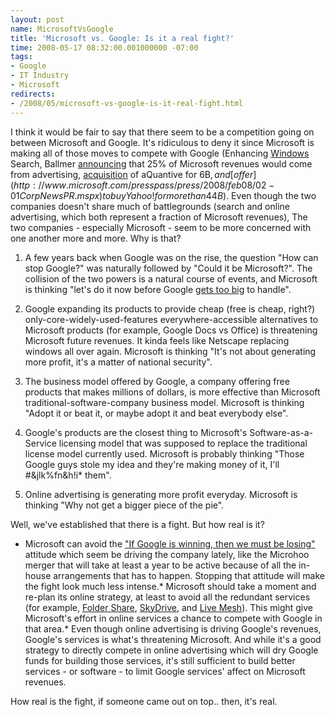 ```yaml
---
layout: post
name: MicrosoftVsGoogle
title: 'Microsoft vs. Google: Is it a real fight?'
time: 2008-05-17 08:32:00.001000000 -07:00
tags:
- Google
- IT Industry
- Microsoft
redirects:
- /2008/05/microsoft-vs-google-is-it-real-fight.html
---
```

I think it would be fair to say that there seem to be a competition going on between Microsoft and Google. It's ridiculous to deny it since Microsoft is making all of those moves to compete with Google (Enhancing [Windows](http://www.microsoft.com/windows/products/winfamily/desktopsearch/default.mspx) Search, Ballmer [announcing](http://web-advertising.suite101.com/article.cfm/microsoft_advertising_strategy) that 25% of Microsoft revenues would come from advertising, [acquisition](http://www.microsoft.com/presspass/press/2007/aug07/08-13MSaQuantivePR.mspx) of aQuantive for 6B$, and [offer](http://www.microsoft.com/presspass/press/2008/feb08/02-01CorpNewsPR.mspx) to buy Yahoo! for more than 44B$). Even though the two companies doesn't share much of battlegrounds (search and online advertising, which both represent a fraction of Microsoft revenues), The two companies - especially Microsoft - seem to be more concerned with one another more and more. Why is that?

1. A few years back when Google was on the rise, the question &quot;How can stop Google?&quot; was naturally followed by &quot;Could it be Microsoft?&quot;. The collision of the two powers is a natural course of events, and Microsoft is thinking &quot;let's do it now before Google [gets too big](http://www.alleyinsider.com/2008/5/google_to_surpass_size_of_microsoft_windows_in_2009) to handle&quot;.

2. Google expanding its products to provide cheap (free is cheap, right?) only-core-widely-used-features everywhere-accessible alternatives to Microsoft products (for example, Google Docs vs Office) is threatening Microsoft future revenues. It kinda feels like Netscape replacing windows all over again. Microsoft is thinking &quot;It's not about generating more profit, it's a matter of national security&quot;.

3. The business model offered by Google, a company offering free products that makes millions of dollars, is more effective than Microsoft traditional-software-company business model. Microsoft is thinking &quot;Adopt it or beat it, or maybe adopt it and beat everybody else&quot;.

4. Google's products are the closest thing to Microsoft's Software-as-a-Service licensing model that was supposed to replace the traditional license model currently used. Microsoft is probably thinking &quot;Those Google guys stole my idea and they're making money of it, I'll #&amp;jlk%fn&amp;h!i* them&quot;.

5. Online advertising is generating more profit everyday. Microsoft is thinking &quot;Why not get a bigger piece of the pie&quot;.

Well, we've established that there is a fight. But how real is it?

*   Microsoft can avoid the [&quot;If Google is winning, then we must be losing&quot;](http://www.alleyinsider.com/2008/5/google_to_surpass_size_of_microsoft_windows_in_2009#comment-4829b325796c7a88001709b4) attitude which seem be driving the company lately, like the Microhoo merger that will take at least a year to be active because of all the in-house arrangements that has to happen. Stopping that attitude will make the fight look much less intense.*   Microsoft should take a moment and re-plan its online strategy, at least to avoid all the redundant services (for example, [Folder Share](https://www.foldershare.com/welcome.aspx), [SkyDrive](http://skydrive.live.com/), and [Live Mesh](https://www.mesh.com/Welcome/Welcome.aspx)). This might give Microsoft's effort in online services a chance to compete with Google in that area.*   Even though online advertising is driving Google's revenues, Google's services is what's threatening Microsoft. And while it's a good strategy to directly compete in online advertising which will dry Google funds for building those services, it's still sufficient to build better services - or software - to limit Google services' affect on Microsoft revenues.

How real is the fight, if someone came out on top.. then, it's real.